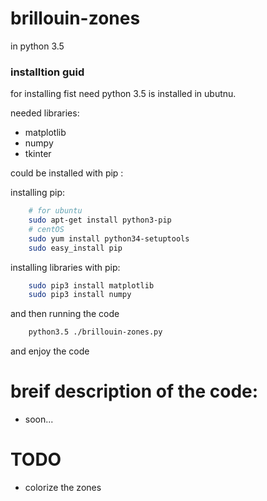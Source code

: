 # brillouin-zones
in python 3.5


### installtion guid
for installing fist need python 3.5 is installed in ubutnu.

needed libraries:
- matplotlib
- numpy
- tkinter

could be installed with pip :

installing pip:
```bash
	# for ubuntu
	sudo apt-get install python3-pip
	# centOS
	sudo yum install python34-setuptools
	sudo easy_install pip
```
installing libraries with pip:
```bash
	sudo pip3 install matplotlib
	sudo pip3 install numpy
```

and then running the code 
```bash
	python3.5 ./brillouin-zones.py
```
and enjoy the code




# breif description of the code:
- soon...


# TODO 
- colorize the zones

